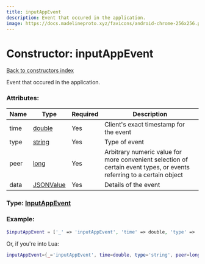 ```yaml
---
title: inputAppEvent
description: Event that occured in the application.
image: https://docs.madelineproto.xyz/favicons/android-chrome-256x256.png
---
```

# Constructor: inputAppEvent  
[Back to constructors index](index.md)



Event that occured in the application.

### Attributes:

| Name     |    Type       | Required | Description |
|----------|---------------|----------|-------------|
|time|[double](../types/double.md) | Yes|Client's exact timestamp for the event|
|type|[string](../types/string.md) | Yes|Type of event|
|peer|[long](../types/long.md) | Yes|Arbitrary numeric value for more convenient selection of certain event types, or events referring to a certain object|
|data|[JSONValue](../types/JSONValue.md) | Yes|Details of the event|



### Type: [InputAppEvent](../types/InputAppEvent.md)


### Example:

```php
$inputAppEvent = ['_' => 'inputAppEvent', 'time' => double, 'type' => 'string', 'peer' => long, 'data' => JSONValue];
```  


Or, if you're into Lua:

```lua
inputAppEvent={_='inputAppEvent', time=double, type='string', peer=long, data=JSONValue}

```


